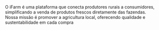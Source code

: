 O iFarm é uma plataforma que conecta produtores rurais a consumidores, simplificando a venda de produtos frescos diretamente das fazendas. Nossa missão é promover a agricultura local, oferecendo qualidade e sustentabilidade em cada compra
